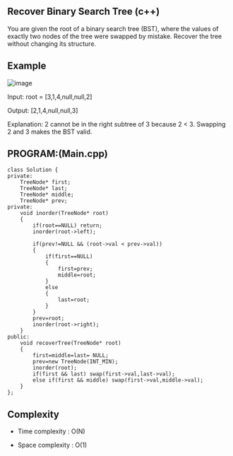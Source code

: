 ## Recover Binary Search Tree (c++)

You are given the root of a binary search tree (BST), where the values of exactly two nodes of the tree were swapped by mistake. Recover the tree without changing its structure.

## Example
![image](https://github.com/user-attachments/assets/d9b8d8a9-9b54-4714-b962-f4d4e587bd28)

Input: root = [3,1,4,null,null,2]

Output: [2,1,4,null,null,3]

Explanation: 2 cannot be in the right subtree of 3 because 2 < 3. Swapping 2 and 3 makes the BST valid.
## PROGRAM:(Main.cpp)
```
class Solution {
private:
    TreeNode* first;
    TreeNode* last;
    TreeNode* middle;
    TreeNode* prev;
private:
    void inorder(TreeNode* root)
    {
        if(root==NULL) return;
        inorder(root->left);

        if(prev!=NULL && (root->val < prev->val))
        {
            if(first==NULL)
            {
                first=prev;
                middle=root;
            }
            else
            {
                last=root;
            }
        }
        prev=root;
        inorder(root->right);
    }
public:
    void recoverTree(TreeNode* root) 
    {
        first=middle=last= NULL;
        prev=new TreeNode(INT_MIN);
        inorder(root);
        if(first && last) swap(first->val,last->val);
        else if(first && middle) swap(first->val,middle->val);
    }
};
```
## Complexity
- Time complexity : O(N)

- Space complexity : O(1)
